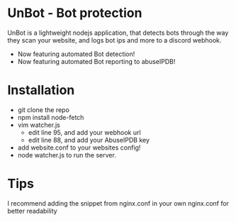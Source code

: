 # UnBot - Bot protection
UnBot is a lightweight nodejs application, that detects bots through the way they scan your website, and logs bot ips and more to a discord webhook.
- Now featuring automated Bot detection!
- Now featuring automated Bot reporting to abuseIPDB!
# Installation
- git clone the repo
- npm install node-fetch
- vim watcher.js
  - edit line 95, and add your webhook url
  - edit line 88, and add your AbuseIPDB key
- add website.conf to your websites config!
- node watcher.js to run the server.
# Tips
I recommend adding the snippet from nginx.conf in your own nginx.conf for better readability
